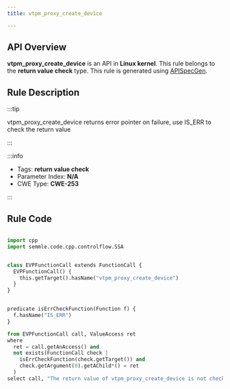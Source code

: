 ```yaml
---
title: vtpm_proxy_create_device

---
```



## API Overview
**vtpm_proxy_create_device** is an API in **Linux kernel**. This rule belongs to the **return value check** type. This rule is generated using [APISpecGen](../../tools/APISpecGen).
## Rule Description

:::tip

vtpm_proxy_create_device returns error pointer on failure, use IS_ERR to check the return value

:::

:::info

- Tags: **return value check**
- Parameter Index: **N/A**
- CWE Type: **CWE-253**

:::

## Rule Code
```python

import cpp
import semmle.code.cpp.controlflow.SSA


class EVPFunctionCall extends FunctionCall {
  EVPFunctionCall() {
    this.getTarget().hasName("vtpm_proxy_create_device")
  }
}


predicate isErrCheckFunction(Function f) {
  f.hasName("IS_ERR") 
}

from EVPFunctionCall call, ValueAccess ret
where
  ret = call.getAnAccess() and
  not exists(FunctionCall check |
    isErrCheckFunction(check.getTarget()) and
    check.getArgument(0).getAChild*() = ret
  )
select call, "The return value of vtpm_proxy_create_device is not checked with IS_ERR."
    
```